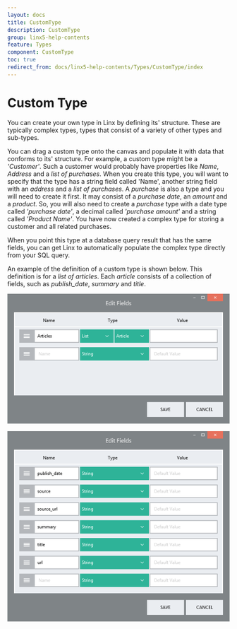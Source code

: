 ```yaml
---
layout: docs
title: CustomType
description: CustomType
group: linx5-help-contents
feature: Types
component: CustomType
toc: true
redirect_from: docs/linx5-help-contents/Types/CustomType/index
---
```

Custom Type
===========

You can create your own type in Linx by defining its' structure. These are typically complex types, types that consist of a variety of other types and sub-types. 

You can drag a custom type onto the canvas and populate it with data that conforms to its' structure. For example, a custom type might be a *'Customer'*. Such a customer would probably have properties like *Name*, *Address* and a *list of
purchases*. When you create this type, you will want to specify that the
type has a string field called 'Name', another string field with an
*address* and a *list of purchases*. A *purchase* is also a type and you
will need to create it first. It may consist of a *purchase date*, an
*amount* and a *product*. So, you will also need to create a *purchase*
type with a date type called *'purchase date'*, a decimal called
*'purchase amount'* and a string called *'Product Name'*. You have now
created a complex type for storing a customer and all related purchases.

When you point this type at a database query result that has the same
fields, you can get Linx to automatically populate the complex type
directly from your SQL query.

An example of the definition of a custom type is shown below. This
definition is for a *list of articles*. Each *article* consists of a
collection of fields, such as *publish\_date*, *summary* and *title*.

![](custom1.png)

![](custom2.png)
